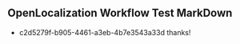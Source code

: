 ## OpenLocalization Workflow Test MarkDown
* c2d5279f-b905-4461-a3eb-4b7e3543a33d thanks!

<!--HONumber=Jul16_HO4-->


